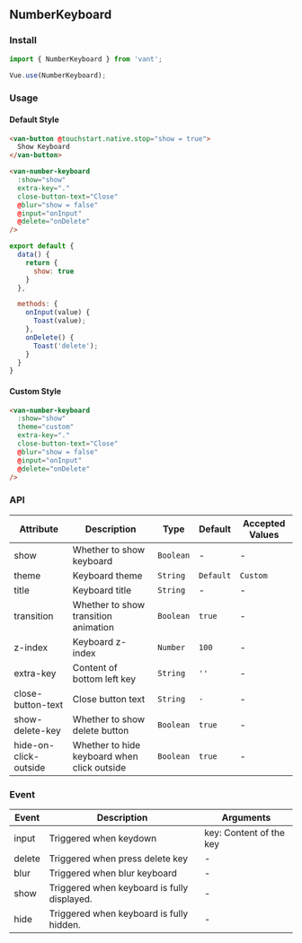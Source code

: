 ## NumberKeyboard

### Install
``` javascript
import { NumberKeyboard } from 'vant';

Vue.use(NumberKeyboard);
```

### Usage

#### Default Style

```html
<van-button @touchstart.native.stop="show = true">
  Show Keyboard
</van-button>

<van-number-keyboard
  :show="show"
  extra-key="."
  close-button-text="Close"
  @blur="show = false"
  @input="onInput"
  @delete="onDelete"
/>
```

```javascript
export default {
  data() {
    return {
      show: true
    }
  },

  methods: {
    onInput(value) {
      Toast(value);
    },
    onDelete() {
      Toast('delete');
    }
  }
}
```

#### Custom Style

```html
<van-number-keyboard
  :show="show"
  theme="custom"
  extra-key="."
  close-button-text="Close"
  @blur="show = false"
  @input="onInput"
  @delete="onDelete"
/>
```

### API

| Attribute | Description | Type | Default | Accepted Values |
|-----------|-----------|-----------|-------------|-------------|
| show | Whether to show keyboard | `Boolean` | - | - |
| theme | Keyboard theme | `String` | `Default` | `Custom` |
| title | Keyboard title | `String` | - | - |
| transition | Whether to show transition animation | `Boolean` | `true` | - |
| z-index | Keyboard z-index | `Number` | `100` | - |
| extra-key | Content of bottom left key | `String` | `''` | - |
| close-button-text | Close button text | `String` | `-` | - |
| show-delete-key | Whether to show delete button | `Boolean` | `true` | - |
| hide-on-click-outside | Whether to hide keyboard when click outside | `Boolean` | `true` | - |

### Event

| Event | Description | Arguments |
|-----------|-----------|-----------|
| input | Triggered when keydown | key: Content of the key |
| delete | Triggered when press delete key | - |
| blur | Triggered when blur keyboard | - |
| show | Triggered when keyboard is fully displayed. | - |
| hide | Triggered when keyboard is fully hidden. | - |
